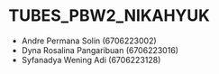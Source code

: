 # TUBES_PBW2_NIKAHYUK

- Andre Permana Solin (6706223002)
- Dyna Rosalina Pangaribuan (6706223016)
- Syfanadya Wening Adi (6706223128)
